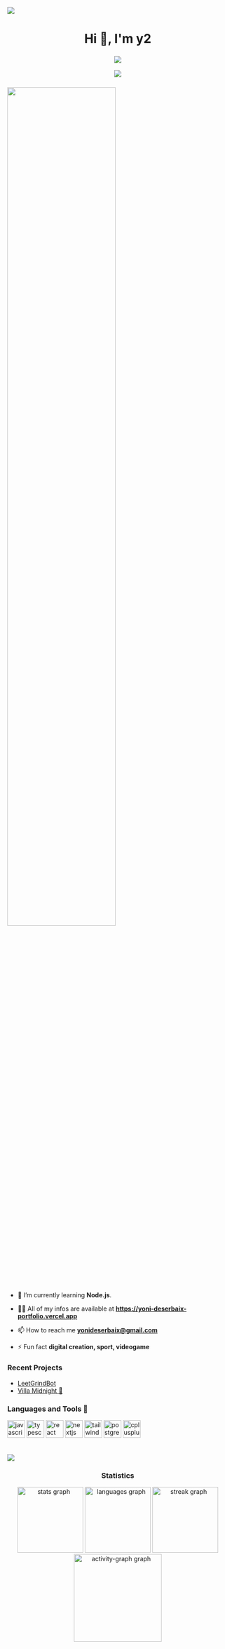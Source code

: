 

<img src="https://user-images.githubusercontent.com/73097560/115834477-dbab4500-a447-11eb-908a-139a6edaec5c.gif"><h3 align="center"></h3>
<h1 align="center">Hi 👋, I'm y2</h1>
<h3 align="center">
    <img src="https://readme-typing-svg.herokuapp.com?duration=2000&color=5DBEFF&center=true&vCenter=true&lines=Frontend+Developer;React+<3;learning+Node.js">
    
<img src="https://user-images.githubusercontent.com/73097560/115834477-dbab4500-a447-11eb-908a-139a6edaec5c.gif"><h3 align="center"></h3>


<img src="https://camo.githubusercontent.com/013320969990907ff06366fe7ac12ce552da35aa66a69686ef56161d08a46ee5/68747470733a2f2f6d65646961302e67697068792e636f6d2f6d656469612f76312e59326c6b505463354d4749334e6a457861586777625842314d474e78646e427a614852694e545a35595764746558703565585270633364324d6e4a6a64545179626e59314d435a6c634431324d563970626e526c636d35686246396e61575a66596e6c666157516d593351395a772f4b4b49383355314246427570667962616b642f67697068792e676966" width="70%" />

-  🌱 I’m currently learning **Node.js**.
  
- 👨‍💻 All of my infos are available at **https://yoni-deserbaix-portfolio.vercel.app**
  
- 📫 How to reach me **yonideserbaix@gmail.com**
  
- ⚡ Fun fact **digital creation, sport, videogame**
  
<h3> Recent Projects </h3>

- [LeetGrindBot](https://github.com/LeetGrindBot)
- [Villa Midnight 👻](https://villa-midnight.vercel.app)
<h3>Languages and Tools 🌟 </h3>

<div align="left">
  <img src="https://cdn.jsdelivr.net/gh/devicons/devicon/icons/javascript/javascript-original.svg" height="40" alt="javascript logo"  />
  <img src="https://cdn.jsdelivr.net/gh/devicons/devicon/icons/typescript/typescript-original.svg" height="40" alt="typescript logo"  />
  <img src="https://cdn.jsdelivr.net/gh/devicons/devicon/icons/react/react-original.svg" height="40" alt="react logo"  />
  <img src="https://cdn.jsdelivr.net/gh/devicons/devicon/icons/nextjs/nextjs-original.svg" height="40" alt="nextjs logo"  />
  <img src="https://cdn.simpleicons.org/tailwindcss/06B6D4" height="40" alt="tailwindcss logo"  />
  <img src="https://cdn.jsdelivr.net/gh/devicons/devicon/icons/postgresql/postgresql-original.svg" height="40" alt="postgresql logo"  />
  <img src="https://cdn.jsdelivr.net/gh/devicons/devicon/icons/cplusplus/cplusplus-original.svg" height="40" alt="cplusplus logo"  />
  <img width="20" />
 
 
</div>


  <img height="20" />

<img src="https://user-images.githubusercontent.com/73097560/115834477-dbab4500-a447-11eb-908a-139a6edaec5c.gif"><h3 align="center">Statistics</h3>

<div align="center">
  <img src="https://github-readme-stats.vercel.app/api?username=y2-znt&hide_title=false&hide_rank=false&show_icons=true&include_all_commits=true&count_private=true&disable_animations=false&theme=tokyonight&locale=en&hide_border=false&order=1&custom_title=y2's%20Github%20Stats" height="150" alt="stats graph"  />
  <img src="https://github-readme-stats.vercel.app/api/top-langs?username=y2-znt&locale=en&hide_title=false&layout=compact&card_width=320&langs_count=5&theme=tokyonight&hide_border=false&order=2" height="150" alt="languages graph"  />
  <img src="https://streak-stats.demolab.com?user=y2-znt&locale=en&mode=daily&theme=tokyonight&hide_border=false&border_radius=5&order=3" height="150" alt="streak graph"  />
  <img src="https://github-readme-activity-graph.vercel.app/graph?username=y2-znt&radius=16&theme=tokyo-night&area=true&order=5&hide_title=true" height="200" alt="activity-graph graph"  />
</div>

###
